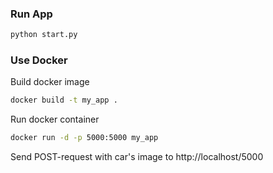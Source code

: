 ### Run App
```bash
python start.py
```

### Use Docker

Build docker image 
```bash
docker build -t my_app .
```

Run docker container
```bash
docker run -d -p 5000:5000 my_app
```

Send POST-request with car's image to http://localhost/5000